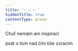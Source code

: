 ```yaml
---
title: '– – – '
hiddenTitle: true
contentType: prose
---
```


Chuť nemám ani inspiraci

psát o tom nad čím tiše zvracím
